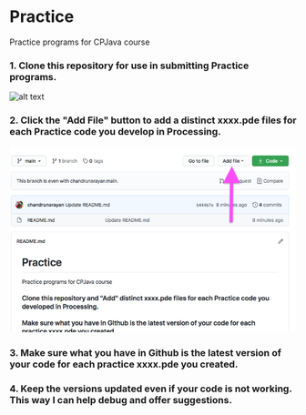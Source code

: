 # Practice
Practice programs for CPJava course

### 1.  Clone this repository for use in submitting Practice programs. 
![alt text][clonerep]
### 2.  Click the "Add File" button to add a distinct xxxx.pde files for each Practice code you develop in Processing. 
![alt text][addfile]
### 3.  Make sure what you have in Github is the latest version of your code for each practice xxxx.pde you created.
### 4.  Keep the versions updated even if your code is not working. This way I can help debug and offer suggestions.  

[addfile]: addfile.png "addfile"
[clonerep]: clofile.png "clonefile"
